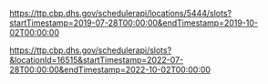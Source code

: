 https://ttp.cbp.dhs.gov/schedulerapi/locations/5444/slots?startTimestamp=2019-07-28T00:00:00&endTimestamp=2019-10-02T00:00:00






https://ttp.cbp.dhs.gov/schedulerapi/slots?&locationId=16515&startTimestamp=2022-07-28T00:00:00&endTimestamp=2022-10-02T00:00:00